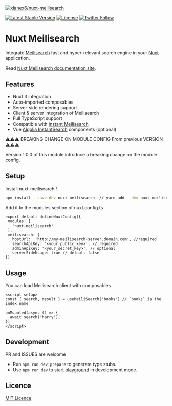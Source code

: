 [![xlanex6/nuxt-meilisearch](./docus/public/cover.png)](https://nuxt-meilisearch.vercel.app/)

<p align='center'>

[![Latest Stable Version](https://img.shields.io/npm/v/nuxt-meilisearch.svg?style=for-the-badge)](https://www.npmjs.com/package/nuxt-meilisearch) [![License](https://img.shields.io/npm/l/nuxt-meilisearch.svg?style=for-the-badge)](https://www.npmjs.com/package/nuxt-meilisearch)
[![Twitter Follow](https://img.shields.io/twitter/follow/xlanex6?color=1DA1F2&logo=twitter&style=for-the-badge)](https://twitter.com/xlanex6)

</p>

# Nuxt Meilisearch

Integrate [Meilisearch](https://meilisearch.com/?utm_campaign=oss&utm_source=github&utm_content=nuxt-meilisearch) fast and hyper-relevant search engine in your [Nuxt](https://nuxt.com) application.

Read [Nuxt Meilisearch documentation site](https://nuxt-meilisearch.vercel.app).

## Features

- Nuxt 3 integration
- Auto-imported composables
- Server-side rendering support
- Client & server integration of Meilisearch
- Full TypeScript support
- Compatible with [Instant Meilisearch](https://github.com/meilisearch/instant-meilisearch)
- Vue [Algolia InstantSearch](https://github.com/algolia/instantsearch) components (optional)


 ⚠️⚠️⚠️  BREAKING CHANGE ON MODULE CONFIG From previous VERSION ⚠️⚠️⚠️

 Version 1.0.0 of this module introduce a breaking change on the module config.

 ## Setup

 Install nuxt-meilisearch !

 ```bash
npm install --save-dev nuxt-meilisearch  // yarn add --dev nuxt-meilisearch
 ```

Add it to the modules section of nuxt.config.ts

 ```ts{}[nuxt.config.ts]
export default defineNuxtConfig({
  modules: [
    'nuxt-meilisearch'
  ],
  meilisearch: {
    hostUrl:  'http://my-meilisearch-server.domain.com', //required
    searchApiKey: '<your_public_key>', // required
    adminApiKey: '<your_secret_key>', // optional
    serverSideUsage: true // default false
})
```

## Usage

You can load Meilisearch client with composables

```vue{}[pages/index.vue]
<script setup>
const { search, result } = useMeiliSearch('books') // `books` is the index name

onMounted(async () => {
  await search('harry');
})
</script>

```





## Development

PR and ISSUES are welcome

- Run `npm run dev:prepare` to generate type stubs.
- Use `npm run dev` to start [playground](./playground) in development mode.

## Licence

[MIT Licence](./LICENCE)


<!-- Badges -->

<!-- [npm-version-src]: https://img.shields.io/npm/v/@nuxtjs/partytown/latest.svg
[npm-version-href]: https://npmjs.com/package/@nuxtjs/partytown
[npm-downloads-src]: https://img.shields.io/npm/dm/@nuxtjs/partytown.svg
[npm-downloads-href]: https://npmjs.com/package/@nuxtjs/partytown
[github-actions-ci-src]: https://github.com/nuxt-community/partytown-module/workflows/ci/badge.svg
[github-actions-ci-href]: https://github.com/nuxt-community/partytown-module/actions?query=workflow%3Aci
[codecov-src]: https://img.shields.io/codecov/c/github/nuxt-community/partytown-module.svg
[codecov-href]: https://codecov.io/gh/nuxt-community/partytown-module
[license-src]: https://img.shields.io/npm/l/@nuxtjs/partytown.svg
[license-href]: https://npmjs.com/package/@nuxtjs/partytown -->

<!--
For Meilisearch DEmo
exemple valid MASTER_KEY
`PZKj1rFXYBnjLzEIxXRRaEz3gNDWTG3JoW6ZDzd6-mo`

```bash
docker run -it --rm \
  -p 7700:7700 \
  -e MEILI_MASTER_KEY='PZKj1rFXYBnjLzEIxXRRaEz3gNDWTG3JoW6ZDzd6-mo'\
  -v $(pwd)/meili_data:/meili_data \
  getmeili/meilisearch:v1.4
``` -->
